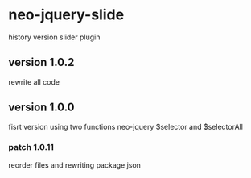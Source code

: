 # neo-jquery-slide

history version slider plugin

## version 1.0.2
rewrite all code

## version 1.0.0

fisrt version using two functions neo-jquery $selector and $selectorAll

### patch 1.0.11

reorder files and rewriting package json
